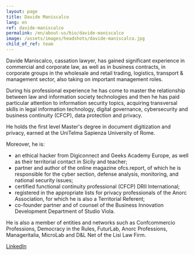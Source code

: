 ```yaml
---
layout: page
title: Davide Maniscalco
lang: en
ref: davide-maniscalco
permalink: /en/about-us/bio/davide-maniscalco
image: /assets/images/headshots/davide-maniscalco.jpg
child_of_ref: team
---
```


Davide Maniscalco, cassation lawyer, has gained significant experience in commercial and corporate law, as well as in business contracts, in corporate groups in the wholesale and retail trading, logistics, transport & management sector, also taking on important management roles.

During his professional experience he has come to master the relationship between law and information society technologies and then he has paid particular attention to information security topics, acquiring transversal skills in legal information technology, digital governance, cybersecurity and business continuity (CFCP), data protection and privacy.

He holds the first level Master's degree in document digitization and privacy, earned at the UniTelma Sapienza University of Rome.

Moreover, he is:

- an ethical hacker from Digiconnect and Geeks Academy Europe, as well as their territorial contact in Sicily and teacher;
- partner and author of the online magazine ofcs.report, of which he is responsible for the cyber section, defense analysis, monitoring, and national security issues;
- certified functional continuity professional (CFCP) DRII International;
- registered in the appropriate lists for privacy professionals of the Anorc Association, for which he is also a Territorial Referent;
- co-founder partner and of counsel of the Business Innovation Development Department of Studio Viola.

He is also a member of entities and networks such as Confcommercio Professions, Democracy in the Rules, FuturLab, Anorc Professions, Manageritalia, MicroLab and D&L Net of the Lisi Law Firm.

[LinkedIn](https://www.linkedin.com/in/davide-maniscalco-🇮🇹🇪🇺-6512aa66)
